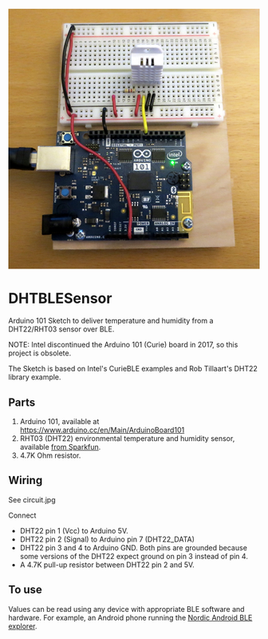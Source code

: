 ![The Circuit Wiring](https://github.com/bneedhamia/DHTBLESensor/blob/master/circuit.jpg)
# DHTBLESensor
Arduino 101 Sketch to deliver temperature and humidity from a DHT22/RHT03 sensor over BLE.

NOTE: Intel discontinued the Arduino 101 (Curie) board in 2017, so this project is obsolete.

The Sketch is based on Intel's CurieBLE examples and Rob Tillaart's DHT22 library example.

## Parts
 1. Arduino 101, available at https://www.arduino.cc/en/Main/ArduinoBoard101
 1. RHT03 (DHT22) environmental temperature and humidity sensor, available [from Sparkfun](https://www.sparkfun.com/products/10167).
 1. 4.7K Ohm resistor.

## Wiring
See circuit.jpg

Connect
- DHT22 pin 1 (Vcc) to Arduino 5V.
- DHT22 pin 2 (Signal) to Arduino pin 7 (DHT22_DATA)
- DHT22 pin 3 and 4 to Arduino GND.  Both pins are grounded because some versions of the DHT22 expect ground on pin 3 instead of pin 4.
- A 4.7K pull-up resistor between DHT22 pin 2 and 5V.

## To use
Values can be read using any device with appropriate BLE software and hardware.
For example, an Android phone running the [Nordic Android BLE explorer](https://play.google.com/store/apps/details?id=no.nordicsemi.android.mcp).
